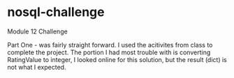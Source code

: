 # nosql-challenge
Module 12 Challenge

Part One - was fairly straight forward. I used the acitivites from class to complete the project. The portion I had most trouble with is converting RatingValue to integer, I looked online for this solution, but the result (dict) is not what I expected.

